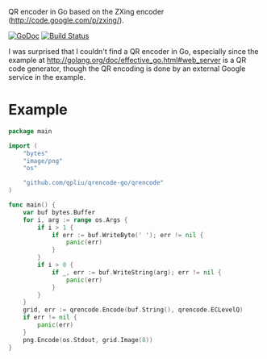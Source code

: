 QR encoder in Go based on the ZXing encoder (http://code.google.com/p/zxing/).

[![GoDoc](https://godoc.org/github.com/qpliu/qrencode-go/qrencode?status.svg)](https://godoc.org/github.com/qpliu/qrencode-go/qrencode)
[![Build Status](https://travis-ci.org/qpliu/qrencode-go.svg?branch=master)](https://travis-ci.org/qpliu/qrencode-go)

I was surprised that I couldn't find a QR encoder in Go, especially
since the example at http://golang.org/doc/effective_go.html#web_server
is a QR code generator, though the QR encoding is done by an external
Google service in the example.

# Example

```go
package main

import (
	"bytes"
	"image/png"
	"os"

	"github.com/qpliu/qrencode-go/qrencode"
)

func main() {
	var buf bytes.Buffer
	for i, arg := range os.Args {
		if i > 1 {
			if err := buf.WriteByte(' '); err != nil {
				panic(err)
			}
		}
		if i > 0 {
			if _, err := buf.WriteString(arg); err != nil {
				panic(err)
			}
		}
	}
	grid, err := qrencode.Encode(buf.String(), qrencode.ECLevelQ)
	if err != nil {
		panic(err)
	}
	png.Encode(os.Stdout, grid.Image(8))
}
```
